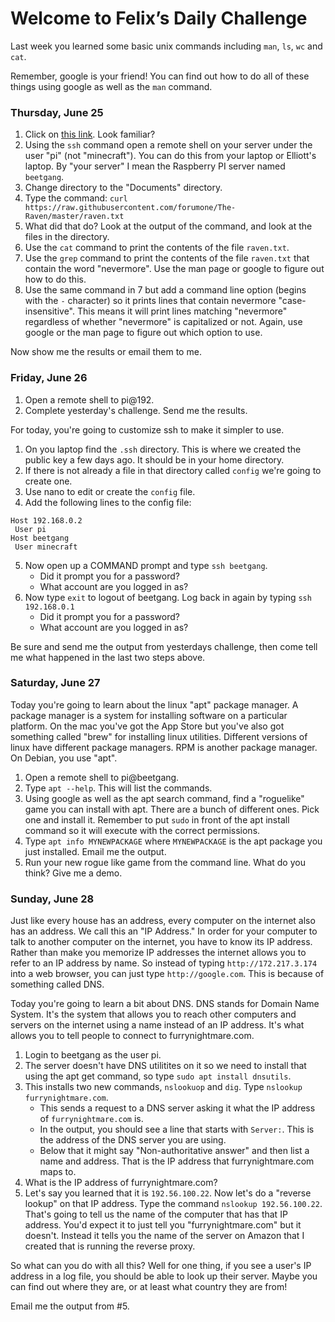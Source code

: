 # Welcome to Felix’s Daily Challenge

Last week you learned some basic unix commands including `man`, `ls`, `wc` and `cat`.

Remember, google is your friend!  You can find out how to do all of these things using google as well as the `man` command.

### Thursday, June 25

1. Click on [this link](https://raw.githubusercontent.com/forumone/The-Raven/master/raven.txt).  Look familiar?  
2. Using the `ssh` command open a remote shell on your server under the user "pi" (not "minecraft").  You can do this from your laptop or Elliott's laptop.  By "your server" I mean the Raspberry PI server named `beetgang`.
3. Change directory to the "Documents" directory.
4. Type the command: `curl https://raw.githubusercontent.com/forumone/The-Raven/master/raven.txt`
5. What did that do?  Look at the output of the command, and look at the files in the directory.
6. Use the `cat` command to print the contents of the file `raven.txt`.
7. Use the `grep` command to print the contents of the file `raven.txt` that contain the word "nevermore".  Use the man page or google to figure out how to do this.
8. Use the same command in 7 but add a command line option (begins with the `-` character) so it prints lines that contain nevermore "case-insensitive".  This means it will print lines matching "nevermore" regardless of whether "nevermore" is capitalized or not.  Again, use google or the man page to figure out which option to use.

Now show me the results or email them to me.

### Friday, June 26

1. Open a remote shell to pi@192.
2. Complete yesterday's challenge.  Send me the results.

For today, you're going to customize ssh to make it simpler to use.

1. On you laptop find the `.ssh` directory.  This is where we created the public key a few days ago.  It should be in your home directory.
2. If there is not already a file in that directory called `config` we're going to create one.
3. Use nano to edit or create the `config` file.
4. Add the following lines to the config file:
```
Host 192.168.0.2
 User pi
Host beetgang
 User minecraft
```
5. Now open up a COMMAND prompt and type `ssh beetgang`.
   * Did it prompt you for a password?
   * What account are you logged in as?
6. Now type `exit` to logout of beetgang.  Log back in again by typing `ssh 192.168.0.1`
   * Did it prompt you for a password?
   * What account are you logged in as?

Be sure and send me the output from yesterdays challenge, then come tell me what happened in the last two steps above.

### Saturday, June 27

Today you're going to learn about the linux "apt" package manager.  A package manager is a system for installing software on a particular platform.  On the mac you've got the App Store but you've also got something called "brew" for installing linux utilities.  Different versions of linux have different package managers.  RPM is another package manager.  On Debian, you use "apt".

1. Open a remote shell to pi@beetgang.
2. Type `apt --help`.  This will list the commands.
3. Using google as well as the apt search command, find a "roguelike" game you can install with apt.  There are a bunch of different ones.  Pick one and install it.  Remember to put `sudo` in front of the apt install command so it will execute with the correct permissions.
4. Type `apt info MYNEWPACKAGE` where `MYNEWPACKAGE` is the apt package you just installed.  Email me the output.
5. Run your new rogue like game from the command line.  What do you think?  Give me a demo.

### Sunday, June 28

Just like every house has an address, every computer on the internet also has an address.  We call this an "IP Address."  In order for your computer to talk to another computer on the internet, you have to know its IP address.  Rather than make you memorize IP addresses the internet allows you to refer to an IP address by name.  So instead of typing `http://172.217.3.174` into a web browser, you can just type `http://google.com`.  This is because of something called DNS.

Today you're going to learn a bit about DNS.  DNS stands for Domain Name System.  It's the system that allows you to reach other computers and servers on the internet using a name instead of an IP address.  It's what allows you to tell people to connect to furrynightmare.com.

1. Login to beetgang as the user pi.
2. The server doesn't have DNS utilitites on it so we need to install that using the apt get command, so type `sudo apt install dnsutils`.
3. This installs two new commands, `nslookuop` and `dig`.  Type `nslookup furrynightmare.com`.
   * This sends a request to a DNS server asking it what the IP address of `furrynightmare.com` is.
   * In the output, you should see a line that starts with `Server:`.  This is the address of the DNS server you are using.
   * Below that it might say "Non-authoritative answer" and then list a name and address.  That is the IP address that furrynightmare.com maps to.
4. What is the IP address of furrynightmare.com?
5. Let's say you learned that it is `192.56.100.22`.  Now let's do a "reverse lookup" on that IP address.  Type the command `nslookup 192.56.100.22`.  That's going to tell us the name of the computer that has that IP address.  You'd expect it to just tell you "furrynightmare.com" but it doesn't.  Instead it tells you the name of the server on Amazon that I created that is running the reverse proxy.

So what can you do with all this?  Well for one thing, if you see a user's IP address in a log file, you should be able to look up their server.  Maybe you can find out where they are, or at least what country they are from!

Email me the output from #5.